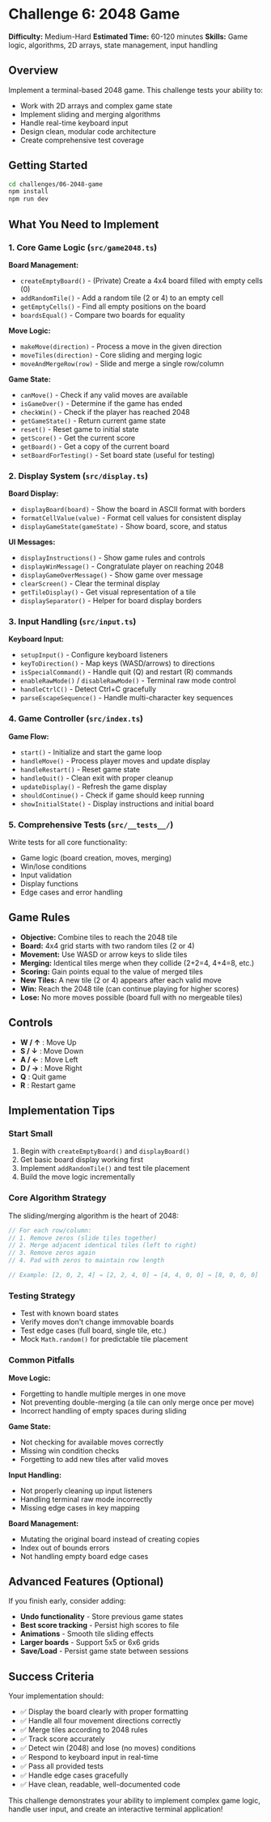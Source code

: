 # Challenge 6: 2048 Game

**Difficulty:** Medium-Hard
**Estimated Time:** 60-120 minutes
**Skills:** Game logic, algorithms, 2D arrays, state management, input handling

## Overview

Implement a terminal-based 2048 game. This challenge tests your ability to:
- Work with 2D arrays and complex game state
- Implement sliding and merging algorithms
- Handle real-time keyboard input
- Design clean, modular code architecture
- Create comprehensive test coverage

## Getting Started

```bash
cd challenges/06-2048-game
npm install
npm run dev
```

## What You Need to Implement

### 1. Core Game Logic (`src/game2048.ts`)

**Board Management:**
- `createEmptyBoard()` - (Private) Create a 4x4 board filled with empty cells (0)
- `addRandomTile()` - Add a random tile (2 or 4) to an empty cell
- `getEmptyCells()` - Find all empty positions on the board
- `boardsEqual()` - Compare two boards for equality

**Move Logic:**
- `makeMove(direction)` - Process a move in the given direction
- `moveTiles(direction)` - Core sliding and merging logic
- `moveAndMergeRow(row)` - Slide and merge a single row/column

**Game State:**
- `canMove()` - Check if any valid moves are available
- `isGameOver()` - Determine if the game has ended
- `checkWin()` - Check if the player has reached 2048
- `getGameState()` - Return current game state
- `reset()` - Reset game to initial state
- `getScore()` - Get the current score
- `getBoard()` - Get a copy of the current board
- `setBoardForTesting()` - Set board state (useful for testing)

### 2. Display System (`src/display.ts`)

**Board Display:**
- `displayBoard(board)` - Show the board in ASCII format with borders
- `formatCellValue(value)` - Format cell values for consistent display
- `displayGameState(gameState)` - Show board, score, and status

**UI Messages:**
- `displayInstructions()` - Show game rules and controls
- `displayWinMessage()` - Congratulate player on reaching 2048
- `displayGameOverMessage()` - Show game over message
- `clearScreen()` - Clear the terminal display
- `getTileDisplay()` - Get visual representation of a tile
- `displaySeparator()` - Helper for board display borders

### 3. Input Handling (`src/input.ts`)

**Keyboard Input:**
- `setupInput()` - Configure keyboard listeners
- `keyToDirection()` - Map keys (WASD/arrows) to directions
- `isSpecialCommand()` - Handle quit (Q) and restart (R) commands
- `enableRawMode()` / `disableRawMode()` - Terminal raw mode control
- `handleCtrlC()` - Detect Ctrl+C gracefully
- `parseEscapeSequence()` - Handle multi-character key sequences

### 4. Game Controller (`src/index.ts`)

**Game Flow:**
- `start()` - Initialize and start the game loop
- `handleMove()` - Process player moves and update display
- `handleRestart()` - Reset game state
- `handleQuit()` - Clean exit with proper cleanup
- `updateDisplay()` - Refresh the game display
- `shouldContinue()` - Check if game should keep running
- `showInitialState()` - Display instructions and initial board

### 5. Comprehensive Tests (`src/__tests__/`)

Write tests for all core functionality:
- Game logic (board creation, moves, merging)
- Win/lose conditions
- Input validation
- Display functions
- Edge cases and error handling

## Game Rules

- **Objective:** Combine tiles to reach the 2048 tile
- **Board:** 4x4 grid starts with two random tiles (2 or 4)
- **Movement:** Use WASD or arrow keys to slide tiles
- **Merging:** Identical tiles merge when they collide (2+2=4, 4+4=8, etc.)
- **Scoring:** Gain points equal to the value of merged tiles
- **New Tiles:** A new tile (2 or 4) appears after each valid move
- **Win:** Reach the 2048 tile (can continue playing for higher scores)
- **Lose:** No more moves possible (board full with no mergeable tiles)

## Controls

- **W / ↑** : Move Up
- **S / ↓** : Move Down
- **A / ←** : Move Left
- **D / →** : Move Right
- **Q** : Quit game
- **R** : Restart game

## Implementation Tips

### Start Small
1. Begin with `createEmptyBoard()` and `displayBoard()`
2. Get basic board display working first
3. Implement `addRandomTile()` and test tile placement
4. Build the move logic incrementally

### Core Algorithm Strategy
The sliding/merging algorithm is the heart of 2048:

```typescript
// For each row/column:
// 1. Remove zeros (slide tiles together)
// 2. Merge adjacent identical tiles (left to right)
// 3. Remove zeros again
// 4. Pad with zeros to maintain row length

// Example: [2, 0, 2, 4] → [2, 2, 4, 0] → [4, 4, 0, 0] → [8, 0, 0, 0]
```

### Testing Strategy
- Test with known board states
- Verify moves don't change immovable boards
- Test edge cases (full board, single tile, etc.)
- Mock `Math.random()` for predictable tile placement

### Common Pitfalls

**Move Logic:**
- Forgetting to handle multiple merges in one move
- Not preventing double-merging (a tile can only merge once per move)
- Incorrect handling of empty spaces during sliding

**Game State:**
- Not checking for available moves correctly
- Missing win condition checks
- Forgetting to add new tiles after valid moves

**Input Handling:**
- Not properly cleaning up input listeners
- Handling terminal raw mode incorrectly
- Missing edge cases in key mapping

**Board Management:**
- Mutating the original board instead of creating copies
- Index out of bounds errors
- Not handling empty board edge cases

## Advanced Features (Optional)

If you finish early, consider adding:
- **Undo functionality** - Store previous game states
- **Best score tracking** - Persist high scores to file
- **Animations** - Smooth tile sliding effects
- **Larger boards** - Support 5x5 or 6x6 grids
- **Save/Load** - Persist game state between sessions

## Success Criteria

Your implementation should:
- ✅ Display the board clearly with proper formatting
- ✅ Handle all four movement directions correctly
- ✅ Merge tiles according to 2048 rules
- ✅ Track score accurately
- ✅ Detect win (2048) and lose (no moves) conditions
- ✅ Respond to keyboard input in real-time
- ✅ Pass all provided tests
- ✅ Handle edge cases gracefully
- ✅ Have clean, readable, well-documented code

This challenge demonstrates your ability to implement complex game logic, handle user input, and create an interactive terminal application!